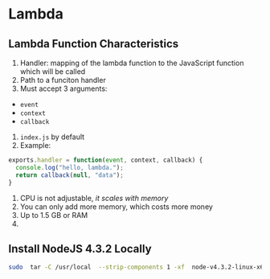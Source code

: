 # Lambda

## Lambda Function Characteristics
1. Handler:  mapping of the lambda function to the JavaScript function which will be called
1. Path to a funciton handler
1. Must accept 3 arguments:
  - ```event```
  - ```context```
  - ```callback```
1. ```index.js``` by default
1. Example:
```javascript
exports.handler = function(event, context, callback) {
  console.log("hello, lambda.");
  return callback(null, "data");
}
```
1. CPU is not adjustable, *it scales with memory*
1. You can only add more memory, which costs more money
1. Up to 1.5 GB or RAM
1. 

## Install NodeJS 4.3.2 Locally
```bash
sudo  tar -C /usr/local  --strip-components 1 -xf  node-v4.3.2-linux-x64.tar
```

